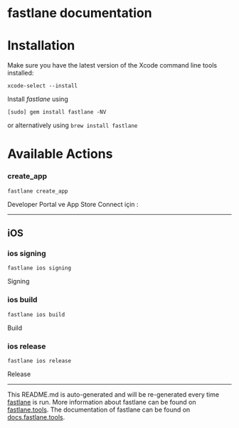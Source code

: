 fastlane documentation
================
# Installation

Make sure you have the latest version of the Xcode command line tools installed:

```
xcode-select --install
```

Install _fastlane_ using
```
[sudo] gem install fastlane -NV
```
or alternatively using `brew install fastlane`

# Available Actions
### create_app
```
fastlane create_app
```
Developer Portal ve App Store Connect için : 

----

## iOS
### ios signing
```
fastlane ios signing
```
Signing
### ios build
```
fastlane ios build
```
Build
### ios release
```
fastlane ios release
```
Release

----

This README.md is auto-generated and will be re-generated every time [fastlane](https://fastlane.tools) is run.
More information about fastlane can be found on [fastlane.tools](https://fastlane.tools).
The documentation of fastlane can be found on [docs.fastlane.tools](https://docs.fastlane.tools).
